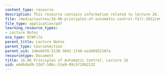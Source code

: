 ```yaml
---
content_type: resource
description: This resource contains information related to lecture 26.
file: /media/courses/16-06-principles-of-automatic-control-fall-2012/e64bdad933d750bc51e909c5f19b2132_MIT16_06F12_Lecture_26.pdf
file_type: application/pdf
learning_resource_types:
- Lecture Notes
ocw_type: OCWFile
parent_title: Lecture Notes
parent_type: CourseSection
parent_uid: 146eb6f8-5138-3842-1748-ea1b6952187a
resourcetype: Document
title: 16.06 Principles of Automatic Control, Lecture 26
uid: e64bdad9-33d7-50bc-51e9-09c5f19b2132
---
```

